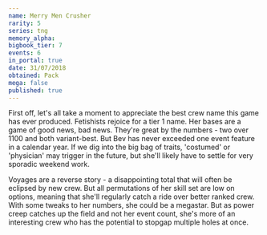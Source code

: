 ```yaml
---
name: Merry Men Crusher
rarity: 5
series: tng
memory_alpha:
bigbook_tier: 7
events: 6
in_portal: true
date: 31/07/2018
obtained: Pack
mega: false
published: true
---
```


First off, let's all take a moment to appreciate the best crew name this game has ever produced. Fetishists rejoice for a tier 1 name. Her bases are a game of good news, bad news. They're great by the numbers - two over 1100 and both variant-best. But Bev has never exceeded one event feature in a calendar year. If we dig into the big bag of traits, 'costumed' or 'physician' may trigger in the future, but she'll likely have to settle for very sporadic weekend work.

Voyages are a reverse story - a disappointing total that will often be eclipsed by new crew. But all permutations of her skill set are low on options, meaning that she'll regularly catch a ride over better ranked crew. With some tweaks to her numbers, she could be a megastar. But as power creep catches up the field and not her event count, she's more of an interesting crew who has the potential to stopgap multiple holes at once.
